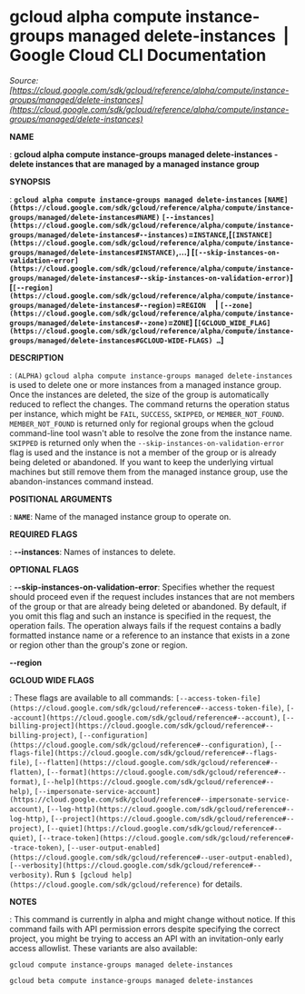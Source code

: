 # gcloud alpha compute instance-groups managed delete-instances  |  Google Cloud CLI Documentation

*Source: [https://cloud.google.com/sdk/gcloud/reference/alpha/compute/instance-groups/managed/delete-instances](https://cloud.google.com/sdk/gcloud/reference/alpha/compute/instance-groups/managed/delete-instances)*

**NAME**

: **gcloud alpha compute instance-groups managed delete-instances - delete instances that are managed by a managed instance group**

**SYNOPSIS**

: **`gcloud alpha compute instance-groups managed delete-instances` `[NAME](https://cloud.google.com/sdk/gcloud/reference/alpha/compute/instance-groups/managed/delete-instances#NAME)` `[--instances](https://cloud.google.com/sdk/gcloud/reference/alpha/compute/instance-groups/managed/delete-instances#--instances)`=`INSTANCE`,[`[INSTANCE](https://cloud.google.com/sdk/gcloud/reference/alpha/compute/instance-groups/managed/delete-instances#INSTANCE)`,…] [`[--skip-instances-on-validation-error](https://cloud.google.com/sdk/gcloud/reference/alpha/compute/instance-groups/managed/delete-instances#--skip-instances-on-validation-error)`] [`[--region](https://cloud.google.com/sdk/gcloud/reference/alpha/compute/instance-groups/managed/delete-instances#--region)`=`REGION`     | `[--zone](https://cloud.google.com/sdk/gcloud/reference/alpha/compute/instance-groups/managed/delete-instances#--zone)`=`ZONE`] [`[GCLOUD_WIDE_FLAG](https://cloud.google.com/sdk/gcloud/reference/alpha/compute/instance-groups/managed/delete-instances#GCLOUD-WIDE-FLAGS) …`]**

**DESCRIPTION**

: `(ALPHA)` `gcloud alpha compute instance-groups managed
delete-instances` is used to delete one or more instances from a managed
instance group. Once the instances are deleted, the size of the group is
automatically reduced to reflect the changes.
The command returns the operation status per instance, which might be
``FAIL``,
``SUCCESS``,
``SKIPPED``, or
``MEMBER_NOT_FOUND``.
``MEMBER_NOT_FOUND`` is returned only for
regional groups when the gcloud command-line tool wasn't able to resolve the
zone from the instance name. ``SKIPPED`` is
returned only when the `--skip-instances-on-validation-error` flag is
used and the instance is not a member of the group or is already being deleted
or abandoned.
If you want to keep the underlying virtual machines but still remove them from
the managed instance group, use the abandon-instances command instead.

**POSITIONAL ARGUMENTS**

: **`NAME`**:
Name of the managed instance group to operate on.

**REQUIRED FLAGS**

: **--instances**:
Names of instances to delete.

**OPTIONAL FLAGS**

: **--skip-instances-on-validation-error**:
Specifies whether the request should proceed even if the request includes
instances that are not members of the group or that are already being deleted or
abandoned. By default, if you omit this flag and such an instance is specified
in the request, the operation fails. The operation always fails if the request
contains a badly formatted instance name or a reference to an instance that
exists in a zone or region other than the group's zone or region.

**--region**

**GCLOUD WIDE FLAGS**

: These flags are available to all commands: `[--access-token-file](https://cloud.google.com/sdk/gcloud/reference#--access-token-file)`,
`[--account](https://cloud.google.com/sdk/gcloud/reference#--account)`, `[--billing-project](https://cloud.google.com/sdk/gcloud/reference#--billing-project)`,
`[--configuration](https://cloud.google.com/sdk/gcloud/reference#--configuration)`,
`[--flags-file](https://cloud.google.com/sdk/gcloud/reference#--flags-file)`,
`[--flatten](https://cloud.google.com/sdk/gcloud/reference#--flatten)`, `[--format](https://cloud.google.com/sdk/gcloud/reference#--format)`, `[--help](https://cloud.google.com/sdk/gcloud/reference#--help)`, `[--impersonate-service-account](https://cloud.google.com/sdk/gcloud/reference#--impersonate-service-account)`,
`[--log-http](https://cloud.google.com/sdk/gcloud/reference#--log-http)`,
`[--project](https://cloud.google.com/sdk/gcloud/reference#--project)`, `[--quiet](https://cloud.google.com/sdk/gcloud/reference#--quiet)`, `[--trace-token](https://cloud.google.com/sdk/gcloud/reference#--trace-token)`, `[--user-output-enabled](https://cloud.google.com/sdk/gcloud/reference#--user-output-enabled)`,
`[--verbosity](https://cloud.google.com/sdk/gcloud/reference#--verbosity)`.
Run `$ [gcloud help](https://cloud.google.com/sdk/gcloud/reference)` for details.

**NOTES**

: This command is currently in alpha and might change without notice. If this
command fails with API permission errors despite specifying the correct project,
you might be trying to access an API with an invitation-only early access
allowlist. These variants are also available:

```
gcloud compute instance-groups managed delete-instances
```

```
gcloud beta compute instance-groups managed delete-instances
```